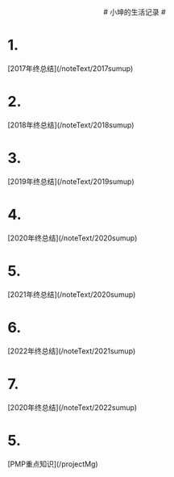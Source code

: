 

<title>小坤的生活</title>

<center># 小坤的生活记录 #</center>



<h1>1.</h1>[2017年终总结](/noteText/2017sumup)
<h1>2.</h1>[2018年终总结](/noteText/2018sumup)
<h1>3.</h1>[2019年终总结](/noteText/2019sumup)
<h1>4.</h1>[2020年终总结](/noteText/2020sumup)
<h1>5.</h1>[2021年终总结](/noteText/2020sumup)
<h1>6.</h1>[2022年终总结](/noteText/2021sumup)
<h1>7.</h1>[2020年终总结](/noteText/2022sumup)
<h1>5.</h1>[PMP重点知识](/projectMg)



